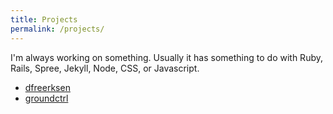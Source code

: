 ```yaml
---
title: Projects
permalink: /projects/
---
```


I'm always working on something. Usually it has something to do with Ruby, Rails, Spree, Jekyll, Node, CSS, or Javascript.

- <a href="https://github.com/dfreerksen/" target="_blank">dfreerksen</a>
- <a href="https://github.com/groundctrl/" target="_blank">groundctrl</a>
